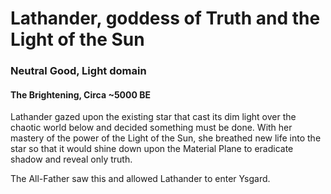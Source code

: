 # Lathander, goddess of Truth and the Light of the Sun
### Neutral Good, Light domain

#### The Brightening, Circa ~5000 BE

Lathander gazed upon the existing star that cast its dim light over the chaotic world below and decided something must be done.
With her mastery of the power of the Light of the Sun, she breathed new life into the star so that it would shine down upon the Material Plane to eradicate shadow and reveal only truth.

The All-Father saw this and allowed Lathander to enter Ysgard.
